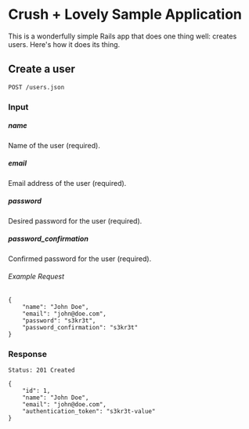 # Crush + Lovely Sample Application

This is a wonderfully simple Rails app that does one thing well: creates users. Here's how it does its thing.

## Create a user

	POST /users.json
	
### Input

##### name

Name of the user (required).

##### email

Email address of the user (required).

##### password

Desired password for the user (required).

##### password_confirmation

Confirmed password for the user (required).

###### Example Request

	{
	    "name": "John Doe",
	    "email": "john@doe.com",
	    "password": "s3kr3t",
	    "password_confirmation": "s3kr3t"
	}

### Response

	Status: 201 Created

	{
	    "id": 1,
	    "name": "John Doe",
	    "email": "john@doe.com",
	    "authentication_token": "s3kr3t-value"
	} 

